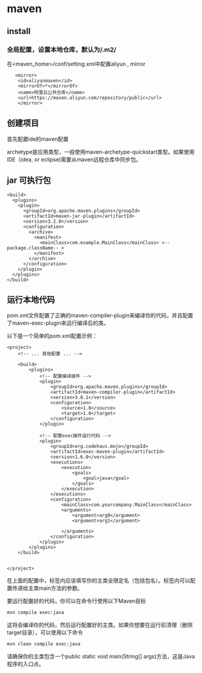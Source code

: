 # maven

## install
### 全局配置，设置本地仓库，默认为<user>/.m2/


在<maven_home>/conf/setting.xml中配置aliyun , mirror

```
   <mirror>
	<id>aliyunmaven</id>
	<mirrorOf>*</mirrorOf>
	<name>阿里云公共仓库</name>
	<url>https://maven.aliyun.com/repository/public</url>
	</mirror>
```

## 创建项目
首先配置ide的maven配置


archetype是应用类型，一般使用maven-archetype-quickstart类型。如果使用IDE（idea, or eclipse)需要从maven远程仓库中同步包。


## jar 可执行包

```
<build>
  <plugins>
    <plugin>
      <groupId>org.apache.maven.plugins</groupId>
      <artifactId>maven-jar-plugin</artifactId>
      <version>3.2.0</version>
      <configuration>
        <archive>
          <manifest>
            <mainClass>com.example.MainClass</mainClass> <--package.className-- >
          </manifest>
        </archive>
      </configuration>
    </plugin>
  </plugins>
</build>
```

## 运行本地代码
pom.xml文件配置了正确的maven-compiler-plugin来编译你的代码，并且配置了maven-exec-plugin来运行编译后的类。

以下是一个简单的pom.xml配置示例：
```
<project>
    <!-- ... 其他配置 ... -->
 
    <build>
        <plugins>
            <!-- 配置编译插件 -->
            <plugin>
                <groupId>org.apache.maven.plugins</groupId>
                <artifactId>maven-compiler-plugin</artifactId>
                <version>3.8.1</version>
                <configuration>
                    <source>1.8</source>
                    <target>1.8</target>
                </configuration>
            </plugin>
 
            <!-- 配置exec插件运行代码 -->
            <plugin>
                <groupId>org.codehaus.mojo</groupId>
                <artifactId>exec-maven-plugin</artifactId>
                <version>1.6.0</version>
                <executions>
                    <execution>
                        <goals>
                            <goal>java</goal>
                        </goals>
                    </execution>
                </executions>
                <configuration>
                    <mainClass>com.yourcompany.MainClass</mainClass>
                    <arguments>
                        <argument>arg0</argument>
                        <argument>arg1</argument>
                        
                    </arguments>
                </configuration>
            </plugin>
        </plugins>
    </build>
 
    
</project>
```

在上面的配置中，<mainClass>标签内应该填写你的主类全限定名（包括包名）。<arguments>标签内可以配置传递给主类main方法的参数。

要运行配置好的代码，你可以在命令行使用以下Maven目标
```sh
mvn compile exec:java
```
这将会编译你的代码，然后运行配置好的主类。如果你想要在运行前清理（删除target目录），可以使用以下命令
```sh
mvn clean compile exec:java
```
请确保你的主类包含一个public static void main(String[] args)方法，这是Java程序的入口点。
